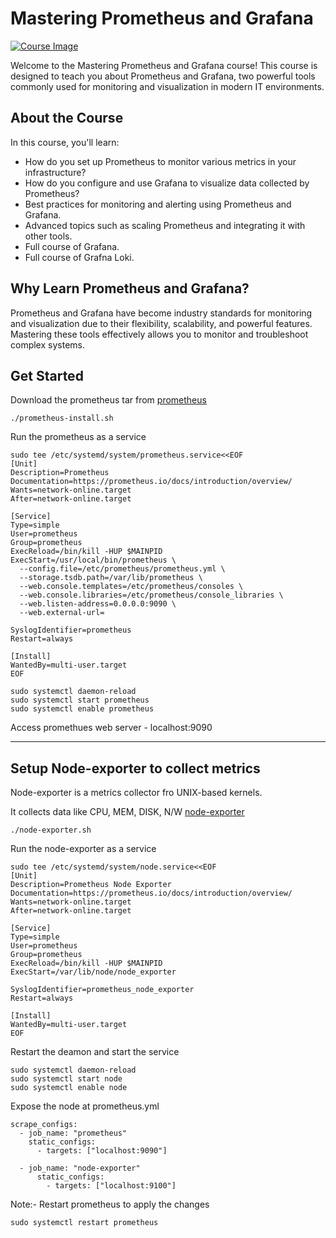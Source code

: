 # Mastering Prometheus and Grafana

[![Course Image](https://img-c.udemycdn.com/course/750x422/4181378_1d2a_3.jpg)](https://www.udemy.com/course/mastering-prometheus-and-grafana/?referralCode=C929F0178B24DAD1F809)

Welcome to the Mastering Prometheus and Grafana course! This course is designed to teach you about Prometheus and Grafana, two powerful tools commonly used for monitoring and visualization in modern IT environments.

## About the Course

In this course, you'll learn:

- How do you set up Prometheus to monitor various metrics in your infrastructure?
- How do you configure and use Grafana to visualize data collected by Prometheus?
- Best practices for monitoring and alerting using Prometheus and Grafana.
- Advanced topics such as scaling Prometheus and integrating it with other tools.
- Full course of Grafana.
- Full course of Grafna Loki.

## Why Learn Prometheus and Grafana?

Prometheus and Grafana have become industry standards for monitoring and visualization due to their flexibility, scalability, and powerful features. Mastering these tools effectively allows you to monitor and troubleshoot complex systems.

## Get Started
Download the prometheus tar from [prometheus](https://prometheus.io/download/)

```
./prometheus-install.sh
```

Run the prometheus as a service
```
sudo tee /etc/systemd/system/prometheus.service<<EOF
[Unit]
Description=Prometheus
Documentation=https://prometheus.io/docs/introduction/overview/
Wants=network-online.target
After=network-online.target

[Service]
Type=simple
User=prometheus
Group=prometheus
ExecReload=/bin/kill -HUP $MAINPID
ExecStart=/usr/local/bin/prometheus \
  --config.file=/etc/prometheus/prometheus.yml \
  --storage.tsdb.path=/var/lib/prometheus \
  --web.console.templates=/etc/prometheus/consoles \
  --web.console.libraries=/etc/prometheus/console_libraries \
  --web.listen-address=0.0.0.0:9090 \
  --web.external-url=

SyslogIdentifier=prometheus
Restart=always

[Install]
WantedBy=multi-user.target
EOF
```

```
sudo systemctl daemon-reload
sudo systemctl start prometheus
sudo systemctl enable prometheus
```

Access promethues web server - localhost:9090


-----

## Setup Node-exporter to collect metrics
Node-exporter is a metrics collector fro UNIX-based kernels.

It collects data like CPU, MEM, DISK, N/W [node-exporter](https://prometheus.io/download/#node_exporter)

```
./node-exporter.sh
```

Run the node-exporter as a service
```
sudo tee /etc/systemd/system/node.service<<EOF
[Unit]
Description=Prometheus Node Exporter
Documentation=https://prometheus.io/docs/introduction/overview/
Wants=network-online.target
After=network-online.target

[Service]
Type=simple
User=prometheus
Group=prometheus
ExecReload=/bin/kill -HUP $MAINPID
ExecStart=/var/lib/node/node_exporter

SyslogIdentifier=prometheus_node_exporter
Restart=always

[Install]
WantedBy=multi-user.target
EOF
```

Restart the deamon and start the service
```
sudo systemctl daemon-reload
sudo systemctl start node
sudo systemctl enable node
```

Expose the node  at prometheus.yml
```
scrape_configs:
  - job_name: "prometheus"
    static_configs:
      - targets: ["localhost:9090"]

  - job_name: "node-exporter"
      static_configs:
        - targets: ["localhost:9100"]
```

Note:- Restart prometheus to apply the changes
```
sudo systemctl restart prometheus
```